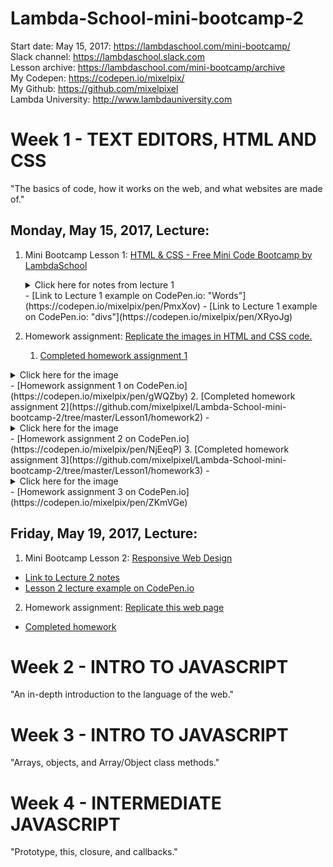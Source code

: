 # Lambda-School-mini-bootcamp-2
Start date: May 15, 2017: https://lambdaschool.com/mini-bootcamp/  
Slack channel: https://lambdaschool.slack.com  
Lesson archive: https://lambdaschool.com/mini-bootcamp/archive  
My Codepen: https://codepen.io/mixelpix/  
My Github: https://github.com/mixelpixel  
Lambda University: http://www.lambdauniversity.com  

# Week 1 - TEXT EDITORS, HTML AND CSS
"The basics of code, how it works on the web, and what websites are made of."  
## Monday, May 15, 2017, Lecture:  
1. Mini Bootcamp Lesson 1: [HTML & CSS - Free Mini Code Bootcamp by LambdaSchool](https://youtu.be/nLs9I8MRbO0)  
    <details><summary>Click here for notes from lecture 1</summary><ul>  
      <li>
        <a href="https://youtu.be/nLs9I8MRbO0?t=12m">Lecture 1 starts@ ~12min</a><br>
        There's good information in the first twelve minutes, don't skip it.
      </li>

      <h2>HTML</h2>
      <li>
        <a href="https://justinjackson.ca/words.html">Words</a>
      </li>
      <li>
        Declaring the type of document: &lt;!DOCTYPE html&gt;<br>
        html = Hyper-Text Markup Language<br>
        HTML consists of matching &lt;tag_type&gt; openings and &lt;/tag_type&gt; closings.<br>
        Whatever is inside the open/close tag set belongs to that tag area.<br>
        I.e. &lt;open&gt; tag_area &lt;close&gt;<br>
        To declare a closing, the tag type is prepended with a forward slash: /<br>
        I.e. &lt;tag_type&gt; tag_area &lt;/tag_type&gt;<br>
        E.g. &lt;html&gt; html_area &lt;/html&gt;<br>
        HTML involves "nesting" tags inside each other per sections, containers, divisions, etc. E.g.<br><b>
        &lt;!DOCTYPE html&gt;&lt;html&gt;&lt;head&gt;...&lt;/head&gt;&lt;body&gt;...&lt;/body&gt;&lt;/html&gt;</b>
      </li>
      <li>
        &lt;html lang="en"&gt;...&lt;/html&gt;<br>
        per <a href="https://www.w3.org/International/questions/qa-html-language-declarations">w3.org: language declaration</a><br>
        <i>"Always use a language attribute on the html element. This is inherited by all other elements, and so will set a default language for the text in the document head element."</i><br>
      </li>
      <li>Basic html document layout:<br><ol>
        <li>&lt;!DOCTYPE html&gt; - doc. type declaration,</li>
        <li>&lt;html&gt; &lt;/html&gt; - html container</li>
        <li>&lt;head&gt; &lt;/head&gt; contains meta-info mostly for the browser,</li>
        <li>&lt;body&gt; &lt;/body&gt; is the actual body of the page</li></ol>
      <li>Title and meta info in head<br>
        Title tag determines browser tab text.<br>
        &lt;html&gt; &lt;head&gt; &lt;title&gt;Browser Tab Text&lt;/title&gt; &lt;/head&gt; &lt;body&gt; &lt;/body&gt; &lt;/html&gt;
      </li>
      <li>body contains what you see</li>
      <li>
        image tags (and some other tags) don't need to be closed<br>
        &lt;img src="url_goes_here"&gt;<br>
        ...& it makes NO difference, but you <i>can</i> use a closing tag:<br>
        &lt;img src="url_goes_here"/&gt;
      </li>
      <li>anchor tags for links, p tags for paragraphs, h# for headers, etc...</li>
      <li>Whitespace is pretty much ignored; however, whitepsaces (and tabs) can make things much more "human-readable"</li>
      <li>html comments are ignored by the html parser:<br>
      &lt;!-- <i>comments go here</i> --&gt;<br>
      &lt;!--<br><i>
      comments<br>
      can<br>
      also<br>
      be<br>
      across<br>
      multiple<br>
      lines<br>
      --&gt;</i>
      </li>

      <h2>CSS</h2>
      <li>CSS = Cascading Style Sheet</li>
      <li>
        CSS link syntax in the html file (tells the html doc where to find the corresponding css file)<br>
        &lt;html&gt; &lt;head&gt; &lt;title&gt;Browser Tab Text&lt;/title&gt; <b>&lt;link to CSS file&gt;</b> &lt;/head&gt; &lt;body&gt; &lt;/body&gt; &lt;/html&gt;<br>
        e.g. &lt;link rel="stylesheet" type="text/css" <b>href="homework.css"</b>&gt;
      </li>
      <li>convention is to put .css in the same directory as the .html, but it can be put in any directory so long as the "link href="" points to its location</li>
      <li>per <a href="https://www.w3schools.com/tags/tag_link.asp">w3schools.com: CSS link syntax</a>
      <li>
        HTML "super power": use the browser element inspector to see how web pages are constructed with html and css!<br>
        e.g. to find a hexadecimal color code (e.g. #4CAF50)
      </li>
      <li>
        Basic CSS syntax:<br>
        <b>tag_type {<br>
        &nbsp;&nbsp;&nbsp;&nbsp;declaration: specification;<br>
        &nbsp;&nbsp;&nbsp;&nbsp;...<br>
        }</b><br>
      </li>
      <li>
        more CSS syntax:<ul>
        <li>classes are prepended with a period, i.e. <b>.class_name{...}</b> e.g.,<br>
        <b>.some_class_name{...}</b> in the CSS file, and,<br>
        <b>&lt;html_tag class="some_class_name"&gt;...&lt;/html_tag&gt;</b> in the HTML file.</li>
        <li>id's are prepended with a has, i.e. <b>#id_name{...}</b> e.g.,<br>
        <b>#some_id_name{...}</b> in the CSS file, and,<br>
        <b>&lt;html_tag id="some_id_name"&gt;...&lt;/html_tag&gt;</b> in the HTML file.</ul>
      </li>
      <li>
        ID vs CLASS:<ul>
          <li>ID's are UNIQUE to a single instance</li><ul>
            <li>Each element can have only one ID</li>
            <li>Each page can have only one element with that ID</li></ul>
          <li>CLASSes are used to group element</li><ul>
            <li>You can use the same class on multiple elements.</li>
            <li>You can use multiple classes on the same element.</li></ul>
          </ul>
        More id vs class per <a href="https://css-tricks.com/the-difference-between-id-and-class/">CSS-Tricks.com</a> and <a href="http://stackoverflow.com/q/84378/5225057">stack question/answer</a>
      </li>
      <li>
      CSS order of precedence: most exact vs top to bottom cascade (vs importance)<ol>
        <li>Importance</li>
        <li>Specificity</li>
        <li>Source Order</li></ol>
      For more info, per <a href="https://www.w3.org/wiki/Inheritance_and_cascade">w3.org: "Inheritance and Cascade"</a>
      </li>
      <li>Per <a href="https://www.w3schools.com/css/css_combinators.asp">w3schools: CSS Combinators</a></li>
      <li>CSS comments are between forward slash and star: /&#42; <i>comments go here</i> &#42;/ and they can span multiple lines as well.</li>

      <h2>Additional Notes</h2>
      <li><a href="http://stackoverflow.com/a/31032477/5225057">HTML specs, percentage vs. height</a></li>  
      <li><a href="https://www.w3schools.com/tags/tag_meta.asp">HTML meta tags</a></li>
      <li><a href="https://www.computerhope.com/issues/ch001034.htm">How do I indent or tab text on my web page or in HTML?</li>
      <li><a href="http://www.theukwebdesigncompany.com/articles/entity-escape-characters.php">HTML Escape Characters: Complete List</a></li>
      <li><b>I cannot recommend strongly enough: DO NOT TAKE NOTES IN HTML!!!!!! XD</b></li>
    </ul></details>  
    - [Link to Lecture 1 example on CodePen.io: "Words"](https://codepen.io/mixelpix/pen/PmxXov)
    - [Link to Lecture 1 example on CodePen.io: "divs"](https://codepen.io/mixelpix/pen/XRyoJg)

2. Homework assignment: [Replicate the images in HTML and CSS code.](https://github.com/SunJieMing/LS-Web-Intro-I)  
    1. [Completed homework assignment 1](https://github.com/mixelpixel/Lambda-School-mini-bootcamp-2/tree/master/Lesson1/homework1)
<details><summary>Click here for the image</summary><img src="https://github.com/mixelpixel/Lambda-School-mini-bootcamp-2/blob/master/Lesson1/homework1/homework1.png"></details>  
    - [Homework assignment 1 on CodePen.io](https://codepen.io/mixelpix/pen/gWQZby)
    2. [Completed homework assignment 2](https://github.com/mixelpixel/Lambda-School-mini-bootcamp-2/tree/master/Lesson1/homework2)
    -  <details><summary>Click here for the image</summary><img src="https://github.com/mixelpixel/Lambda-School-mini-bootcamp-2/blob/master/Lesson1/homework2/homework2.png"></details>  
    - [Homework assignment 2 on CodePen.io](https://codepen.io/mixelpix/pen/NjEeqP)  
    3. [Completed homework assignment 3](https://github.com/mixelpixel/Lambda-School-mini-bootcamp-2/tree/master/Lesson1/homework3)
    - <details><summary>Click here for the image</summary><img src="https://github.com/mixelpixel/Lambda-School-mini-bootcamp-2/blob/master/Lesson1/homework3/homework3.png"></details>  
    - [Homework assignment 3 on CodePen.io](https://codepen.io/mixelpix/pen/ZKmVGe)  

## Friday, May 19, 2017, Lecture:  
1. Mini Bootcamp Lesson 2: [Responsive Web Design](https://youtu.be/oXziWoSD8vQ)
  - [Link to Lecture 2 notes](https://github.com/mixelpixel/Lambda-School-mini-bootcamp-2/blob/master/Lesson2/README.md)
  - [Lesson 2 lecture example on CodePen.io](https://codepen.io/mixelpix/pen/zwMMVz)

2. Homework assignment: [Replicate this web page](http://blackrockdigital.github.io/startbootstrap-clean-blog/post.html)  
  - [Completed homework](https://github.com/mixelpixel/Lambda-School-mini-bootcamp-2/tree/master/Lesson2/)

# Week 2 - INTRO TO JAVASCRIPT
"An in-depth introduction to the language of the web."  

# Week 3 - INTRO TO JAVASCRIPT
"Arrays, objects, and Array/Object class methods."  

# Week 4 - INTERMEDIATE JAVASCRIPT
"Prototype, this, closure, and callbacks."  
